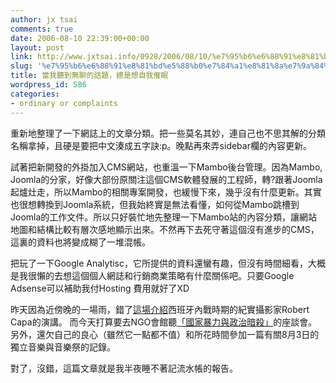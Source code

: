 ```yaml
---
author: jx tsai
comments: true
date: 2006-08-10 22:39:00+00:00
layout: post
link: http://www.jxtsai.info/0928/2006/08/10/%e7%95%b6%e6%88%91%e8%81%bd%e5%88%b0%e7%84%a1%e8%81%8a%e7%9a%84%e8%a9%b1%e9%a1%8c%ef%bc%8c%e7%b8%bd%e6%98%af%e6%83%b3%e8%87%aa%e6%88%91%e5%82%ac%e7%9c%a0/
slug: '%e7%95%b6%e6%88%91%e8%81%bd%e5%88%b0%e7%84%a1%e8%81%8a%e7%9a%84%e8%a9%b1%e9%a1%8c%ef%bc%8c%e7%b8%bd%e6%98%af%e6%83%b3%e8%87%aa%e6%88%91%e5%82%ac%e7%9c%a0'
title: 當我聽到無聊的話題，總是想自我催眠
wordpress_id: 586
categories:
- ordinary or complaints
---
```


重新地整理了一下網誌上的文章分類。把一些莫名其妙，連自己也不思其解的分類名稱拿掉，且硬是要把中文湊成五字訣:p。晚點再來弄sidebar欄的內容更新。  
  
試著把新開發的外掛加入CMS網站，也重溫一下Mambo後台管理。因為Mambo, Joomla的分家，好像大部份原關注這個CMS軟體發展的工程師，轉?跟著Joomla起爐灶走，所以Mambo的相關專案開發，也緩慢下來，幾乎沒有什麼更新。其實也很想轉換到Joomla系統，但我始終實是無法看懂，如何從Mambo跳槽到Joomla的工作文件。所以只好裝忙地先整理一下Mambo站的內容分類，讓網站地圖和結構比較有層次感地顯示出來。不然再下去死守著這個沒有進步的CMS，這裏的資料也將變成糊了一堆混帳。  
  
把玩了一下Google Analytisc，它所提供的資料還蠻有趣，但沒有時間細看，大概是我很懶的去想這個個人網誌和行銷商業策略有什麼關係吧。只要Google Adsense可以補助我付Hosting 費用就好了XD  
  
昨天因為近傍晚的一場雨，錯了[這場介紹](http://www.xiachao.org.tw/?act=page&repno=802)西班牙內戰時期的紀實攝影家Robert Capa的演講。 而今天打算要去NGO會館聽[「國家暴力與政治暗殺」](http://61.222.52.195/news/database/Interface/DetailACT-print.asp?ID=117565)的座談會。另外，還欠自己的良心（雖然它一點都不值）和所花時間參加一篇有關8月3日的獨立音樂與音樂祭的記錄。  
  
對了，沒錯，這篇文章就是我半夜睡不著記流水帳的報告。
